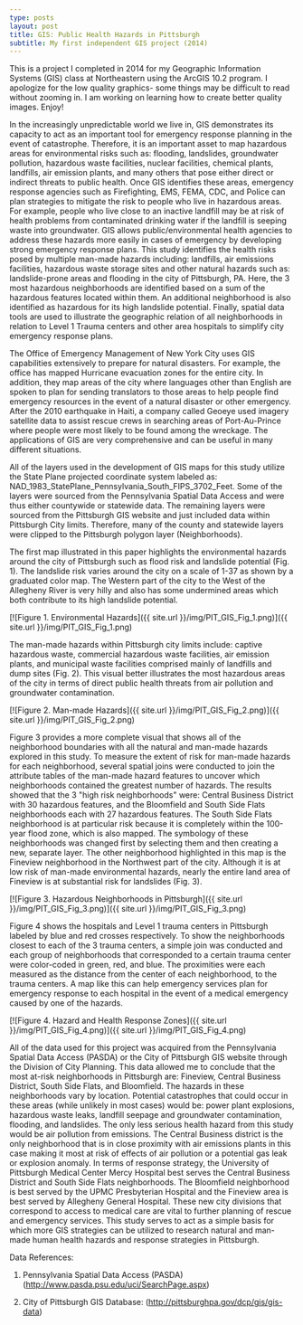 ```yaml
---
type: posts
layout: post
title: GIS: Public Health Hazards in Pittsburgh
subtitle: My first independent GIS project (2014)
---
```

This is a project I completed in 2014 for my Geographic Information Systems (GIS) class at Northeastern using the ArcGIS 10.2 program. I apologize for the low quality graphics- some things may be difficult to read without zooming in. I am working on learning how to create better quality images. Enjoy!

In the increasingly unpredictable world we live in, GIS demonstrates its capacity to act as an important tool for emergency response planning in the event of catastrophe. Therefore, it is an important asset to map hazardous areas for environmental risks such as: flooding, landslides, groundwater pollution, hazardous waste facilities, nuclear facilities, chemical plants, landfills, air emission plants, and many others that pose either direct or indirect threats to public health. Once GIS identifies these areas, emergency response agencies such as Firefighting, EMS, FEMA, CDC, and Police can plan strategies to mitigate the risk to people who live in hazardous areas. For example, people who live close to an inactive landfill may be at risk of health problems from contaminated drinking water if the landfill is seeping waste into groundwater. GIS allows public/environmental health agencies to address these hazards more easily in cases of emergency by developing strong emergency response plans. This study identifies the health risks posed by multiple man-made hazards including: landfills, air emissions facilities, hazardous waste storage sites and other natural hazards such as: landslide-prone areas and flooding in the city of Pittsburgh, PA. Here, the 3 most hazardous neighborhoods are identified based on a sum of the hazardous features located within them. An additional neighborhood is also identified as hazardous for its high landslide potential. Finally, spatial data tools are used to illustrate the geographic relation of all neighborhoods in relation to Level 1 Trauma centers and other area hospitals to simplify city emergency response plans. 

The Office of Emergency Management of New York City uses GIS capabilities extensively to prepare for natural disasters. For example, the office has mapped Hurricane evacuation zones for the entire city. In addition, they map areas of the city where languages other than English are spoken to plan for sending translators to those areas to help people find emergency resources in the event of a natural disaster or other emergency. After the 2010 earthquake in Haiti, a company called Geoeye used imagery satellite data to assist rescue crews in searching areas of Port-Au-Prince where people were most likely to be found among the wreckage. The applications of GIS are very comprehensive and can be useful in many different situations. 

All of the layers used in the development of GIS maps for this study utilize the State Plane projected coordinate system labeled as: NAD_1983_StatePlane_Pennsylvania_South_FIPS_3702_Feet. Some of the layers were sourced from the Pennsylvania Spatial Data Access and were thus either countywide or statewide data. The remaining layers were sourced from the Pittsburgh GIS website and just included data within Pittsburgh City limits. Therefore, many of the county and statewide layers were clipped to the Pittsburgh polygon layer (Neighborhoods). 

The first map illustrated in this paper highlights the environmental hazards around the city of Pittsburgh such as flood risk and landslide potential (Fig. 1). The landslide risk varies around the city on a scale of 1-37 as shown by a graduated color map. The Western part of the city to the West of the Allegheny River is very hilly and also has some undermined areas which both contribute to its high landslide potential. 

[![Figure 1. Environmental Hazards]({{ site.url }}/img/PIT_GIS_Fig_1.png)]({{ site.url }}/img/PIT_GIS_Fig_1.png)

The man-made hazards within Pittsburgh city limits include: captive hazardous waste, commercial hazardous waste facilities, air emission plants, and municipal waste facilities comprised mainly of landfills and dump sites (Fig. 2). This visual better illustrates the most hazardous areas of the city in terms of direct public health threats from air pollution and groundwater contamination.

[![Figure 2. Man-made Hazards]({{ site.url }}/img/PIT_GIS_Fig_2.png)]({{ site.url }}/img/PIT_GIS_Fig_2.png)

Figure 3 provides a more complete visual that shows all of the neighborhood boundaries with all the natural and man-made hazards explored in this study. To measure the extent of risk for man-made hazards for each neighborhood, several spatial joins were conducted to join the attribute tables of the man-made hazard features to uncover which neighborhoods contained the greatest number of hazards. The results showed that the 3 "high risk neighborhoods" were: Central Business District with 30 hazardous features, and the Bloomfield and South Side Flats neighborhoods each with 27 hazardous features. The South Side Flats neighborhood is at particular risk because it is completely within the 100-year flood zone, which is also mapped. The symbology of these neighborhoods was changed first by selecting them and then creating a new, separate layer. The other neighborhood highlighted in this map is the Fineview neighborhood in the Northwest part of the city. Although it is at low risk of man-made environmental hazards, nearly the entire land area of Fineview is at substantial risk for landslides (Fig. 3).

[![Figure 3. Hazardous Neighborhoods in Pittsburgh]({{ site.url }}/img/PIT_GIS_Fig_3.png)]({{ site.url }}/img/PIT_GIS_Fig_3.png)

Figure 4 shows the hospitals and Level 1 trauma centers in Pittsburgh labeled by blue and red crosses respectively. To show the neighborhoods closest to each of the 3 trauma centers, a simple join was conducted and each group of neighborhoods that corresponded to a certain trauma center were color-coded in green, red, and blue. The proximities were each measured as the distance from the center of each neighborhood, to the trauma centers. A map like this can help emergency services plan for emergency response to each hospital in the event of a medical emergency caused by one of the hazards.

[![Figure 4. Hazard and Health Response Zones]({{ site.url }}/img/PIT_GIS_Fig_4.png)]({{ site.url }}/img/PIT_GIS_Fig_4.png)

All of the data used for this project was acquired from the Pennsylvania Spatial Data Access (PASDA) or the City of Pittsburgh GIS website through the Division of City Planning. This data allowed me to conclude that the most at-risk neighborhoods in Pittsburgh are: Fineview, Central Business District, South Side Flats, and Bloomfield. The hazards in these neighborhoods vary by location. Potential catastrophes that could occur in these areas (while unlikely in most cases) would be: power plant explosions, hazardous waste leaks, landfill seepage and groundwater contamination, flooding, and landslides. The only less serious health hazard from this study would be air pollution from emissions. The Central Business district is the only neighborhood that is in close proximity with air emissions plants in this case making it most at risk of effects of air pollution or a potential gas leak or explosion anomaly. In terms of response strategy, the University of Pittsburgh Medical Center Mercy Hospital best serves the Central Business District and South Side Flats neighborhoods. The Bloomfield neighborhood is best served by the UPMC Presbyterian Hospital and the Fineview area is best served by Allegheny General Hospital. These new city divisions that correspond to access to medical care are vital to further planning of rescue and emergency services. This study serves to act as a simple basis for which more GIS strategies can be utilized to research natural and man-made human health hazards and response strategies in Pittsburgh.

Data References:
1.	Pennsylvania Spatial Data Access (PASDA)
(http://www.pasda.psu.edu/uci/SearchPage.aspx)

2.	City of Pittsburgh GIS Database:
(http://pittsburghpa.gov/dcp/gis/gis-data)
 
